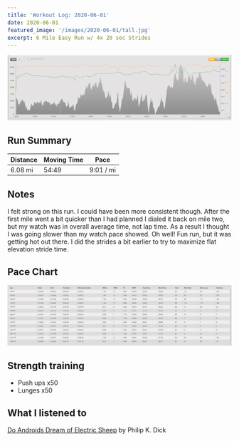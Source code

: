 ```yaml
---
title: 'Workout Log: 2020-06-01'
date: 2020-06-01
featured_image: '/images/2020-06-01/tall.jpg'
excerpt: 6 Mile Easy Run w/ 4x 20 sec Strides
---
```


![](/images/2020-06-01/wide.jpg)


## Run Summary

| Distance   | Moving Time          	| Pace        |
|------------|------------------------|-------------|
|  6.08 mi   |   54:49                |  9:01 / mi  |

## Notes

I felt strong on this run. I could have been more consistent though. After the first mile went a bit quicker than I had planned I dialed it back on mile two, but my watch was in overall average time, not lap time. As a result I thought I was going slower than my watch pace showed. Oh well! Fun run, but it was getting hot out there. I did the strides a bit earlier to try to maximize flat elevation stride time.

## Pace Chart

![](/images/2020-06-01/splits.png)

## Strength training
- Push ups x50
- Lunges x50

## What I listened to
[Do Androids Dream of Electric Sheep](https://www.goodreads.com/book/show/7082.Do_Androids_Dream_of_Electric_Sheep_) by Philip K. Dick
